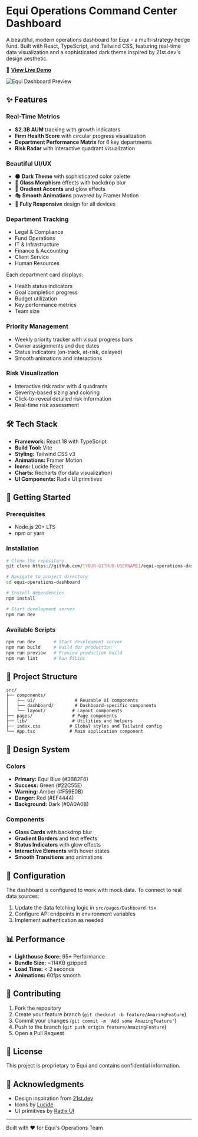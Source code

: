 # Equi Operations Command Center Dashboard

A beautiful, modern operations dashboard for Equi - a multi-strategy hedge fund. Built with React, TypeScript, and Tailwind CSS, featuring real-time data visualization and a sophisticated dark theme inspired by 21st.dev's design aesthetic.

🚀 **[View Live Demo](https://[YOUR-GITHUB-USERNAME].github.io/equi-operations-dashboard/)**

![Equi Dashboard Preview](https://via.placeholder.com/1200x600/0A0A0B/3B82F6?text=Equi+Operations+Dashboard)

## ✨ Features

### Real-Time Metrics
- **$2.3B AUM** tracking with growth indicators
- **Firm Health Score** with circular progress visualization
- **Department Performance Matrix** for 6 key departments
- **Risk Radar** with interactive quadrant visualization

### Beautiful UI/UX
- 🌑 **Dark Theme** with sophisticated color palette
- 🔮 **Glass Morphism** effects with backdrop blur
- 🎨 **Gradient Accents** and glow effects
- 🎭 **Smooth Animations** powered by Framer Motion
- 📱 **Fully Responsive** design for all devices

### Department Tracking
- Legal & Compliance
- Fund Operations
- IT & Infrastructure
- Finance & Accounting
- Client Service
- Human Resources

Each department card displays:
- Health status indicators
- Goal completion progress
- Budget utilization
- Key performance metrics
- Team size

### Priority Management
- Weekly priority tracker with visual progress bars
- Owner assignments and due dates
- Status indicators (on-track, at-risk, delayed)
- Smooth animations and interactions

### Risk Visualization
- Interactive risk radar with 4 quadrants
- Severity-based sizing and coloring
- Click-to-reveal detailed risk information
- Real-time risk assessment

## 🛠️ Tech Stack

- **Framework:** React 18 with TypeScript
- **Build Tool:** Vite
- **Styling:** Tailwind CSS v3
- **Animations:** Framer Motion
- **Icons:** Lucide React
- **Charts:** Recharts (for data visualization)
- **UI Components:** Radix UI primitives

## 🚀 Getting Started

### Prerequisites
- Node.js 20+ LTS
- npm or yarn

### Installation

```bash
# Clone the repository
git clone https://github.com/[YOUR-GITHUB-USERNAME]/equi-operations-dashboard.git

# Navigate to project directory
cd equi-operations-dashboard

# Install dependencies
npm install

# Start development server
npm run dev
```

### Available Scripts

```bash
npm run dev       # Start development server
npm run build     # Build for production
npm run preview   # Preview production build
npm run lint      # Run ESLint
```

## 📁 Project Structure

```
src/
├── components/
│   ├── ui/               # Reusable UI components
│   ├── dashboard/        # Dashboard-specific components
│   └── layout/          # Layout components
├── pages/               # Page components
├── lib/                 # Utilities and helpers
├── index.css           # Global styles and Tailwind config
└── App.tsx             # Main application component
```

## 🎨 Design System

### Colors
- **Primary:** Equi Blue (#3B82F6)
- **Success:** Green (#22C55E)
- **Warning:** Amber (#F59E0B)
- **Danger:** Red (#EF4444)
- **Background:** Dark (#0A0A0B)

### Components
- **Glass Cards** with backdrop blur
- **Gradient Borders** and text effects
- **Status Indicators** with glow effects
- **Interactive Elements** with hover states
- **Smooth Transitions** and animations

## 🔧 Configuration

The dashboard is configured to work with mock data. To connect to real data sources:

1. Update the data fetching logic in `src/pages/Dashboard.tsx`
2. Configure API endpoints in environment variables
3. Implement authentication as needed

## 📊 Performance

- **Lighthouse Score:** 95+ Performance
- **Bundle Size:** ~114KB gzipped
- **Load Time:** < 2 seconds
- **Animations:** 60fps smooth

## 🤝 Contributing

1. Fork the repository
2. Create your feature branch (`git checkout -b feature/AmazingFeature`)
3. Commit your changes (`git commit -m 'Add some AmazingFeature'`)
4. Push to the branch (`git push origin feature/AmazingFeature`)
5. Open a Pull Request

## 📝 License

This project is proprietary to Equi and contains confidential information.

## 🙏 Acknowledgments

- Design inspiration from [21st.dev](https://21st.dev)
- Icons by [Lucide](https://lucide.dev)
- UI primitives by [Radix UI](https://www.radix-ui.com)

---

Built with ❤️ for Equi's Operations Team